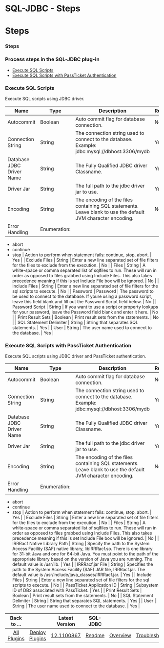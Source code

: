 
SQL-JDBC - Steps
================

# Steps


### Steps




### Process steps in the SQL-JDBC plug-in

* [Execute SQL Scripts](#execute_sql_scripts)
* [Execute SQL Scripts with PassTicket Authentication](#execute_sql_scripts_with_passticket_authentication)


### Execute SQL Scripts

Execute SQL scripts using JDBC driver.


| Name | Type | Description | Required |
| --- | --- | --- | --- |
| Autocommit | Boolean | Auto commit flag for database connection. | No |
| Connection String | String | The connection string used to connect to the database. Example: jdbc:mysql://dbhost:3306/mydb | Yes |
| Database JDBC Driver Name | String | The Fully Qualified JDBC driver Classname. | Yes |
| Driver Jar | String | The full path to the jdbc driver jar to use. | Yes |
| Encoding | String | The encoding of the files containing SQL statements. Leave blank to use the default JVM character encoding. | No |
| Error Handling | Enumeration:
* abort
* continue
* stop
| Action to perform when statement fails: continue, stop, abort. | Yes |
| Exclude Files | String | Enter a new line separated set of file filters for the files to exclude from the execution. | No |
| Files | String | A white-space or comma separated list of sqlfiles to run. These will run in order as opposed to files grabbed using Include Files. This also takes precedence meaning if this is set Include File box will be ignored. | No |
| Include Files | String | Enter a new line separated set of file filters for the sql scripts to execute. | No |
| Password | Password | The password to be used to connect to the database. If youre using a password script, leave this field blank and fill out the Password Script field below. | No |
| Password Script | String | If you want to use a script or property lookups for your password, leave the Password field blank and enter it here. | No |
| Print Result Sets | Boolean | Print result sets from the statements. | No |
| SQL Statement Delimiter | String | String that separates SQL statements. | Yes |
| User | String | The user name used to connect to the database. | Yes |

### Execute SQL Scripts with PassTicket Authentication

Execute SQL scripts using JDBC driver and PassTicket authentication.


| Name | Type | Description | Required |
| --- | --- | --- | --- |
| Autocommit | Boolean | Auto commit flag for database connection. | No |
| Connection String | String | The connection string used to connect to the database. Example: jdbc:mysql://dbhost:3306/mydb | Yes |
| Database JDBC Driver Name | String | The Fully Qualified JDBC driver Classname. | Yes |
| Driver Jar | String | The full path to the jdbc driver jar to use. | Yes |
| Encoding | String | The encoding of the files containing SQL statements. Leave blank to use the default JVM character encoding. | No |
| Error Handling | Enumeration:
* abort
* continue
* stop
| Action to perform when statement fails: continue, stop, abort. | Yes |
| Exclude Files | String | Enter a new line separated set of file filters for the files to exclude from the execution. | No |
| Files | String | A white-space or comma separated list of sqlfiles to run. These will run in order as opposed to files grabbed using Include Files. This also takes precedence meaning if this is set Include File box will be ignored. | No |
| IRRRacf Native Library Path | String | Specify the path to the System Access Facility (SAF) native library, libIRRRacf.so. There is one library for 31-bit Java and one for 64-bit Java. You must point to the path of the appropriate library based on the version of Java you are running. The default value is /usr/lib. | Yes |
| IRRRacf.jar File | String | Specifies the path to the System Access Facility (SAF) JAR file, IRRRacf.jar. The default value is /usr/include/java\_classes/IRRRacf.jar. | Yes |
| Include Files | String | Enter a new line separated set of file filters for the sql scripts to execute. | No |
| PassTicket Application ID | String | Subsystem ID of DB2 associated with PassTicket. | Yes |
| Print Result Sets | Boolean | Print result sets from the statements. | No |
| SQL Statement Delimiter | String | String that separates SQL statements. | Yes |
| User | String | The user name used to connect to the database. | Yes |



|Back to ...||Latest Version|SQL-JDBC |||||
| :---: | :---: | :---: | :---: | :---: | :---: | :---: | :---: |
|[All Plugins](../../index.md)|[Deploy Plugins](../README.md)|[12.1100867](https://raw.githubusercontent.com/UrbanCode/IBM-UCD-PLUGINS/main/files/SQL-JDBC/SQL-JDBC-12.1100867.zip)|[Readme](README.md)|[Overview](overview.md)|[Troubleshooting](troubleshooting.md)|[Usage](usage.md)|[Downloads](downloads.md)|
